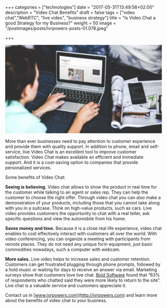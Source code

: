 +++
categories = ["technologies"]
date = "2017-05-31T13:49:56+02:00"
description = "Video Chat Benefits"
draft = false
tags = ["video chat","WebRTC", "live video", "business strategy"]
title = "Is Video Chat a good Strategy for my Business?"
weight = 50
image = "/postimages/posts/ivrpowers-posts-01.078.jpeg"

+++

![woman on videochat](/postimages/posts/ivrpowers-posts-01.078.jpeg)

More than ever businesses need to pay attention to customer experience and provide them with quality support. In addition to phone, email and self-service, live Video Chat is an excellent tool to improve customer satisfaction. Video Chat makes available an efficient and immediate support. And it is a cost-saving option to companies that provide personalized services.

Some benefits of Video Chat:

**Seeing is believing.** Video chat allows to show the product in real time for the customer while talking to an agent or sales rep. They can help the customer to choose the right offer. Through video chat you can also make a demonstration of your products, including those that you cannot take along with you in a suitcase. Think on high-value products, such as cars. Live video provides customers the opportunity to chat with a real teller, ask specific questions and view the automobile from his home.

**Saves money and time.** Because it is a close real life experience, video chat enables to cost effectively interact with customers all over the world. With video conferencing, you can organize a meeting with participants from remote places. They do not need any unique form equipment, just basic commodities nowadays, such a computer with webcam.

**More sales.** Live video helps to increase sales and customer retention. Customers can get frustrated plugging through phone prompts, followed by a hold music or waiting for days to receive an answer via email. Marketing surveys show that customers love live chat. [Bold Software](https://www.emarketer.com/Article/How-Helpful-Live-Chat/1007235) found that “63% of respondents who chatted said they were more likely to return to the site”. Live chat is a valuable service and customers appreciate it.


Contact us in [www.ivrpowers.com](http://ivrpowers.com) and learn more about the benefits of video chat to your business.
 

